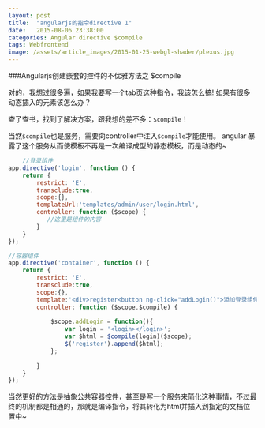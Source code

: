 ```yaml
---
layout: post
title:  "angularjs的指令directive 1"
date:   2015-08-06 23:38:00
categories: Angular directive $compile
tags: Webfrontend 
image: /assets/article_images/2015-01-25-webgl-shader/plexus.jpg
---
```


###Angularjs创建嵌套的控件的不优雅方法之 $compile

对的，我想过很多遍，如果我要写一个tab页这种指令，我该怎么搞!
如果有很多动态插入的元素该怎么办？

查了查书，找到了解决方案，跟我想的差不多：`$compile`！

当然`$compile`也是服务，需要向controller中注入`$compile`才能使用。
angular 暴露了这个服务从而使模板不再是一次编译成型的静态模板，而是动态的~

```javascript
	//登录组件
app.directive('login', function () {
    return {
        restrict: 'E',
        transclude:true,
        scope:{},
        templateUrl:'templates/admin/user/login.html',
        controller: function ($scope) {
           //这里是组件的内容
        }
    }
});

//容器组件
app.directive('container', function () {
    return {
        restrict: 'E',
        transclude:true,
        scope:{},
        template:'<div>register<button ng-click="addLogin()">添加登录组件</button></div>',
        controller: function ($scope,$compile) {
           
            $scope.addLogin = function(){
                var login = '<login></login>';
                var $html = $compile(login)($scope);
                $('register').append($html);
            };
           
        }
    }
});
```

当然更好的方法是抽象公共容器控件，甚至是写一个服务来简化这种事情，不过最终的机制都是相通的，那就是编译指令，将其转化为html并插入到指定的文档位置中~


